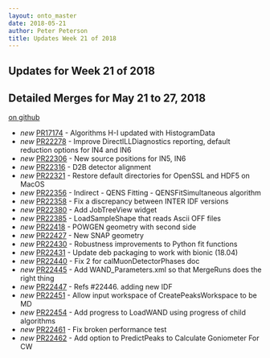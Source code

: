 ```yaml
---
layout: onto_master
date: 2018-05-21
author: Peter Peterson
title: Updates Week 21 of 2018
---
```

Updates for Week 21 of 2018
---------------------------

Detailed Merges for May 21 to 27, 2018
--------------------------------------
[on github](https://github.com/mantidproject/mantid/pulls?q=is%3Apr+merged%3A2018-05-22..2018-05-27)

* *new* [PR17174](https://github.com/mantidproject/mantid/pull/17174) - Algorithms H-I updated with HistogramData
* *new* [PR22278](https://github.com/mantidproject/mantid/pull/22278) - Improve DirectILLDiagnostics reporting, default reduction options for IN4 and IN6
* *new* [PR22306](https://github.com/mantidproject/mantid/pull/22306) - New source positions for IN5, IN6
* *new* [PR22316](https://github.com/mantidproject/mantid/pull/22316) - D2B detector alignment
* *new* [PR22321](https://github.com/mantidproject/mantid/pull/22321) - Restore default directories for OpenSSL and HDF5 on MacOS
* *new* [PR22356](https://github.com/mantidproject/mantid/pull/22356) - Indirect - QENS Fitting - QENSFitSimultaneous algorithm
* *new* [PR22358](https://github.com/mantidproject/mantid/pull/22358) - Fix a discrepancy between INTER IDF versions
* *new* [PR22380](https://github.com/mantidproject/mantid/pull/22380) - Add JobTreeView widget
* *new* [PR22385](https://github.com/mantidproject/mantid/pull/22385) - LoadSampleShape that reads Ascii OFF files
* *new* [PR22418](https://github.com/mantidproject/mantid/pull/22418) - POWGEN geometry with second side
* *new* [PR22427](https://github.com/mantidproject/mantid/pull/22427) - New SNAP geometry
* *new* [PR22430](https://github.com/mantidproject/mantid/pull/22430) - Robustness improvements to Python fit functions
* *new* [PR22431](https://github.com/mantidproject/mantid/pull/22431) - Update deb packaging to work with bionic (18.04)
* *new* [PR22440](https://github.com/mantidproject/mantid/pull/22440) - Fix 2 for calMuonDetectorPhases doc
* *new* [PR22445](https://github.com/mantidproject/mantid/pull/22445) - Add WAND_Parameters.xml so that MergeRuns does the right thing
* *new* [PR22447](https://github.com/mantidproject/mantid/pull/22447) - Refs #22446. adding new IDF
* *new* [PR22451](https://github.com/mantidproject/mantid/pull/22451) - Allow input workspace of CreatePeaksWorkspace to be MD
* *new* [PR22454](https://github.com/mantidproject/mantid/pull/22454) - Add progress to LoadWAND using progress of child algorithms
* *new* [PR22461](https://github.com/mantidproject/mantid/pull/22461) - Fix broken performance test
* *new* [PR22462](https://github.com/mantidproject/mantid/pull/22462) - Add option to PredictPeaks to Calculate Goniometer For CW

